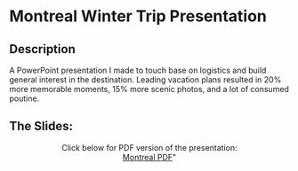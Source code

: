 <h1>Montreal Winter Trip Presentation</h1>


<h2>Description</h2>
A PowerPoint presentation I made to touch base on logistics and build general interest in the destination. Leading vacation plans resulted in 20% more memorable moments, 15% more scenic photos, and a lot of consumed poutine. 
<br />


<h2>The Slides:</h2>

<p align="center">
Click below for PDF version of the presentation: <br/>
<a href="https://github.com/thethirdbirthday/montreal_presentation/blob/d36810a8316052ae41968348e4194ba611bc1718/images/Montreal_2024.pdf">Montreal PDF</a>" 
<br />
<br />

</p>

<!--
 ```diff
- text in red
+ text in green
! text in orange
# text in gray
@@ text in purple (and bold)@@
```
--!>
